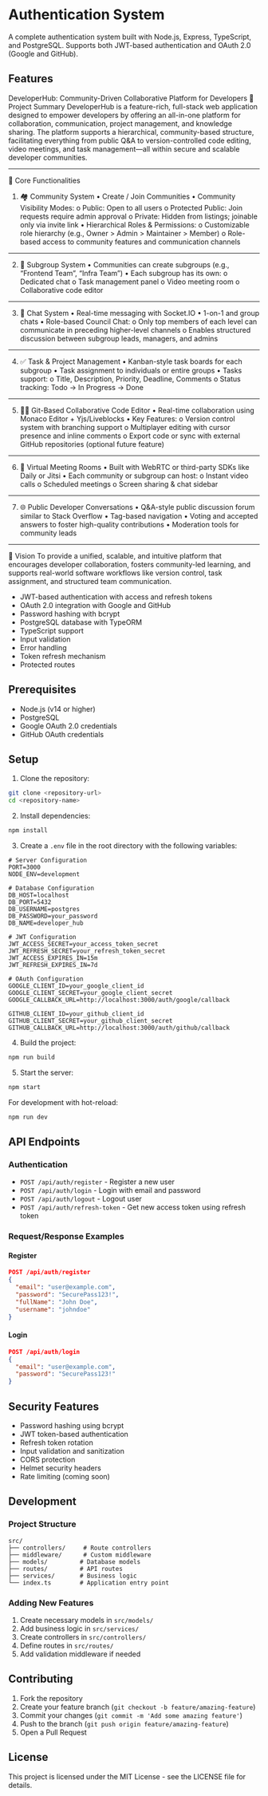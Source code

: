 # Authentication System

A complete authentication system built with Node.js, Express, TypeScript, and PostgreSQL. Supports both JWT-based authentication and OAuth 2.0 (Google and GitHub).

## Features

DeveloperHub: Community-Driven Collaborative Platform for Developers
📌 Project Summary
DeveloperHub is a feature-rich, full-stack web application designed to empower developers by offering an all-in-one platform for collaboration, communication, project management, and knowledge sharing. The platform supports a hierarchical, community-based structure, facilitating everything from public Q&A to version-controlled code editing, video meetings, and task management—all within secure and scalable developer communities.
________________________________________
🧩 Core Functionalities
1. 🏘️ Community System
•	Create / Join Communities
•	Community Visibility Modes:
o	Public: Open to all users
o	Protected Public: Join requests require admin approval
o	Private: Hidden from listings; joinable only via invite link
•	Hierarchical Roles & Permissions:
o	Customizable role hierarchy (e.g., Owner > Admin > Maintainer > Member)
o	Role-based access to community features and communication channels
________________________________________
2. 👥 Subgroup System
•	Communities can create subgroups (e.g., “Frontend Team”, “Infra Team”)
•	Each subgroup has its own:
o	Dedicated chat
o	Task management panel
o	Video meeting room
o	Collaborative code editor
________________________________________
3. 💬 Chat System
•	Real-time messaging with Socket.IO
•	1-on-1 and group chats
•	Role-based Council Chat:
o	Only top members of each level can communicate in preceding higher-level channels
o	Enables structured discussion between subgroup leads, managers, and admins
________________________________________
4. ✅ Task & Project Management
•	Kanban-style task boards for each subgroup
•	Task assignment to individuals or entire groups
•	Tasks support:
o	Title, Description, Priority, Deadline, Comments
o	Status tracking: Todo → In Progress → Done
________________________________________
5. 🧑‍💻 Git-Based Collaborative Code Editor
•	Real-time collaboration using Monaco Editor + Yjs/Liveblocks
•	Key Features:
o	Version control system with branching support
o	Multiplayer editing with cursor presence and inline comments
o	Export code or sync with external GitHub repositories (optional future feature)
________________________________________
6. 🎥 Virtual Meeting Rooms
•	Built with WebRTC or third-party SDKs like Daily or Jitsi
•	Each community or subgroup can host:
o	Instant video calls
o	Scheduled meetings
o	Screen sharing & chat sidebar
________________________________________
7. 🌐 Public Developer Conversations
•	Q&A-style public discussion forum similar to Stack Overflow
•	Tag-based navigation
•	Voting and accepted answers to foster high-quality contributions
•	Moderation tools for community leads
________________________________________
🎯 Vision
To provide a unified, scalable, and intuitive platform that encourages developer collaboration, fosters community-led learning, and supports real-world software workflows like version control, task assignment, and structured team communication.

- JWT-based authentication with access and refresh tokens
- OAuth 2.0 integration with Google and GitHub
- Password hashing with bcrypt
- PostgreSQL database with TypeORM
- TypeScript support
- Input validation
- Error handling
- Token refresh mechanism
- Protected routes

## Prerequisites

- Node.js (v14 or higher)
- PostgreSQL
- Google OAuth 2.0 credentials
- GitHub OAuth credentials

## Setup

1. Clone the repository:
```bash
git clone <repository-url>
cd <repository-name>
```

2. Install dependencies:
```bash
npm install
```

3. Create a `.env` file in the root directory with the following variables:
```env
# Server Configuration
PORT=3000
NODE_ENV=development

# Database Configuration
DB_HOST=localhost
DB_PORT=5432
DB_USERNAME=postgres
DB_PASSWORD=your_password
DB_NAME=developer_hub

# JWT Configuration
JWT_ACCESS_SECRET=your_access_token_secret
JWT_REFRESH_SECRET=your_refresh_token_secret
JWT_ACCESS_EXPIRES_IN=15m
JWT_REFRESH_EXPIRES_IN=7d

# OAuth Configuration
GOOGLE_CLIENT_ID=your_google_client_id
GOOGLE_CLIENT_SECRET=your_google_client_secret
GOOGLE_CALLBACK_URL=http://localhost:3000/auth/google/callback

GITHUB_CLIENT_ID=your_github_client_id
GITHUB_CLIENT_SECRET=your_github_client_secret
GITHUB_CALLBACK_URL=http://localhost:3000/auth/github/callback
```

4. Build the project:
```bash
npm run build
```

5. Start the server:
```bash
npm start
```

For development with hot-reload:
```bash
npm run dev
```

## API Endpoints

### Authentication

- `POST /api/auth/register` - Register a new user
- `POST /api/auth/login` - Login with email and password
- `POST /api/auth/logout` - Logout user
- `POST /api/auth/refresh-token` - Get new access token using refresh token

### Request/Response Examples

#### Register
```json
POST /api/auth/register
{
  "email": "user@example.com",
  "password": "SecurePass123!",
  "fullName": "John Doe",
  "username": "johndoe"
}
```

#### Login
```json
POST /api/auth/login
{
  "email": "user@example.com",
  "password": "SecurePass123!"
}
```

## Security Features

- Password hashing using bcrypt
- JWT token-based authentication
- Refresh token rotation
- Input validation and sanitization
- CORS protection
- Helmet security headers
- Rate limiting (coming soon)

## Development

### Project Structure
```
src/
├── controllers/     # Route controllers
├── middleware/      # Custom middleware
├── models/         # Database models
├── routes/         # API routes
├── services/       # Business logic
└── index.ts        # Application entry point
```

### Adding New Features

1. Create necessary models in `src/models/`
2. Add business logic in `src/services/`
3. Create controllers in `src/controllers/`
4. Define routes in `src/routes/`
5. Add validation middleware if needed

## Contributing

1. Fork the repository
2. Create your feature branch (`git checkout -b feature/amazing-feature`)
3. Commit your changes (`git commit -m 'Add some amazing feature'`)
4. Push to the branch (`git push origin feature/amazing-feature`)
5. Open a Pull Request

## License

This project is licensed under the MIT License - see the LICENSE file for details.
